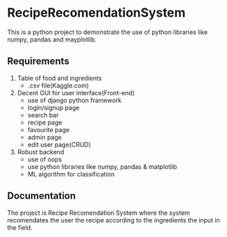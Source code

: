 
# RecipeRecomendationSystem

This is a python project to demonstrate the use of python libraries like numpy, pandas and mayplotlib. 


## Requirements

1. Table of food and ingredients    
    - .csv file(Kaggle.com)
2. Decent GUI for user interface(Front-end)
    - use of django python framework
    - login/signup page 
    - search bar
    - recipe page
    - favourite page
    - admin page
    - edit user page(CRUD)
3. Robust backend
    - use of oops
    - use python libraries like numpy, pandas & matplotlib
    - ML algorithm for classification
    

## Documentation

The project is Recipe Recomendation System where the system recomendates the user the recipe according to the ingredients the input in the field. 

